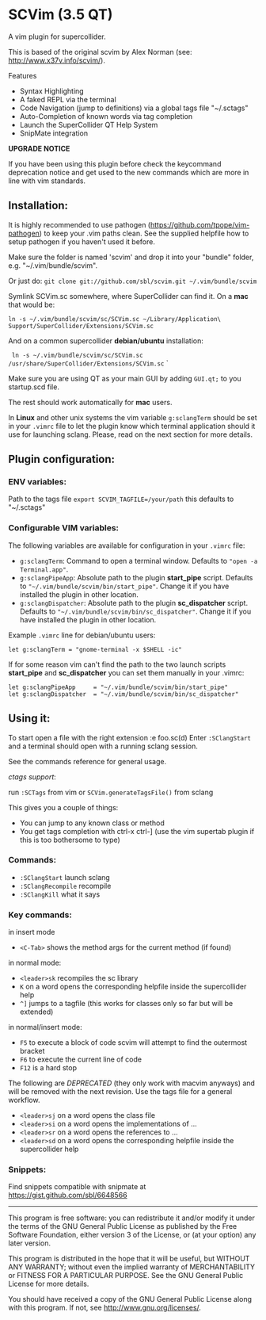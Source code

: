 SCVim (3.5 QT)
==============

A vim plugin for supercollider. 

This is based of the original scvim by Alex Norman (see:
<http://www.x37v.info/scvim/>). 

Features 

* Syntax Highlighting
* A faked REPL via the terminal
* Code Navigation (jump to definitions) via a global tags file "~/.sctags"
* Auto-Completion of known words via tag completion
* Launch the SuperCollider QT Help System
* SnipMate integration

**UPGRADE NOTICE**

If you have been using this plugin before check the keycommand deprecation
notice and get used to the new commands which are more in line with vim
standards.

Installation:
------------

It is highly recommended to use pathogen
(<https://github.com/tpope/vim-pathogen>) to keep your .vim paths clean. See the
supplied helpfile how to setup pathogen if you haven't used it before. 

Make sure the folder is named 'scvim' and drop it into your "bundle" folder, e.g.
"~/.vim/bundle/scvim". 

Or just do:
`
git clone git://github.com/sbl/scvim.git ~/.vim/bundle/scvim
`

Symlink SCVim.sc somewhere, where SuperCollider can find
it. On a **mac** that would be:

`
ln -s ~/.vim/bundle/scvim/sc/SCVim.sc ~/Library/Application\
Support/SuperCollider/Extensions/SCVim.sc
`

And on a common supercollider **debian/ubuntu** installation:

`
ln -s ~/.vim/bundle/scvim/sc/SCVim.sc /usr/share/SuperCollider/Extensions/SCVim.sc`
`

Make sure you are using QT as your main GUI by adding `GUI.qt;` to you
startup.scd file.

The rest should work automatically for **mac** users.

In **Linux** and other unix systems the vim variable `g:sclangTerm` should be
set in your `.vimrc` file to let the plugin know which terminal application
should it use for launching sclang. Please, read on the next section for more
details.

Plugin configuration:
---------------------

### ENV variables:

Path to the tags file
`export SCVIM_TAGFILE=/your/path` this defaults to "~/.sctags"

### Configurable VIM variables:

The following variables are available for configuration in your `.vimrc` file:

* `g:sclangTerm`: Command to open a terminal window. Defaults to `"open -a
Terminal.app"`.
* `g:sclangPipeApp`: Absolute path to the plugin **start_pipe** script. Defaults
to `"~/.vim/bundle/scvim/bin/start_pipe"`. Change it if you have installed
the plugin in other location.
* `g:sclangDispatcher`: Absolute path to the plugin **sc_dispatcher** script.
Defaults to `"~/.vim/bundle/scvim/bin/sc_dispatcher"`. Change it if you
have installed the plugin in other location.

Example `.vimrc` line for debian/ubuntu users:

    let g:sclangTerm = "gnome-terminal -x $SHELL -ic"

If for some reason vim can't find the path to the two launch scripts
**start_pipe** and **sc_dispatcher** you can set them manually in your .vimrc:

    let g:sclangPipeApp     = "~/.vim/bundle/scvim/bin/start_pipe"
    let g:sclangDispatcher  = "~/.vim/bundle/scvim/bin/sc_dispatcher"

Using it:
--------
To start open a file with the right extension :e foo.sc(d)
Enter `:SClangStart` and a terminal should open with a running sclang session. 

See the commands reference for general usage. 

_ctags support_:

run `:SCTags` from vim or  `SCVim.generateTagsFile()` from sclang

This gives you a couple of things: 

* You can jump to any known class or method
* You get tags completion with ctrl-x ctrl-] (use the vim supertab plugin if this is too
  bothersome to type)

### Commands:

* `:SClangStart` launch sclang
* `:SClangRecompile` recompile
* `:SClangKill` what it says

### Key commands:

in insert mode

* `<C-Tab>` shows the method args for the current method (if found)

in normal mode:

* `<leader>sk` recompiles the sc library
* `K` on a word opens the corresponding helpfile inside the supercollider help
* `^]` jumps to a tagfile (this works for classes only so far but will be
  extended)

in normal/insert mode:

* `F5` to execute a block of code scvim will attempt to find the outermost bracket
* `F6` to execute the current line of code
* `F12` is a hard stop

The following are _DEPRECATED_ (they only work with macvim anyways) and will
be removed with the next revision. Use the tags file for a general workflow.

* `<leader>sj` on a word opens the class file
* `<leader>si` on a word opens the implementations of ...
* `<leader>sr` on a word opens the references to ...
* `<leader>sd` on a word opens the corresponding helpfile inside the
  supercollider help

### Snippets:

Find snippets compatible with snipmate at https://gist.github.com/sbl/6648566

--------------------------------------------------------------------

This program is free software: you can redistribute it and/or modify it under
the terms of the GNU General Public License as published by the Free Software
Foundation, either version 3 of the License, or (at your option) any later
version.

This program is distributed in the hope that it will be useful, but WITHOUT ANY
WARRANTY; without even the implied warranty of MERCHANTABILITY or FITNESS FOR A
PARTICULAR PURPOSE.  See the GNU General Public License for more details.

You should have received a copy of the GNU General Public License along with
this program.  If not, see <http://www.gnu.org/licenses/>.
